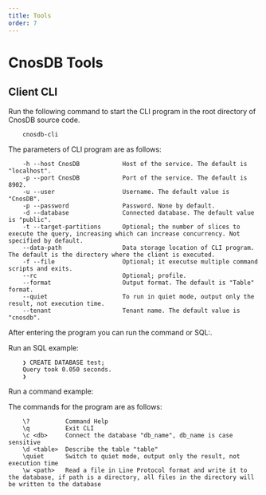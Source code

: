 ```yaml
---
title: Tools
order: 7
---
```


# CnosDB Tools

## Client CLI

Run the following command to start the CLI program in the root directory of CnosDB source code.

```
    cnosdb-cli
```

The parameters of CLI program are as follows:

```
    -h --host CnosDB            Host of the service. The default is "localhost".
    -p --port CnosDB            Port of the service. The default is 8902.
    -u --user                   Username. The default value is "CnosDB".
    -p --password               Password. None by default.
    -d --database               Connected database. The default value is "public".
    -t --target-partitions      Optional; the number of slices to execute the query, increasing which can increase concurrency. Not specified by default.
    --data-path                 Data storage location of CLI program. The default is the directory where the client is executed.
    -f --file                   Optional; it executse multiple command scripts and exits.
    --rc                        Optional; profile.
    --format                    Output format. The default is "Table" format.
    --quiet                     To run in quiet mode, output only the result, not execution time.
    --tenant                    Tenant name. The default value is "cnosdb".
 ```

After entering the program you can run the command or SQL:.

Run an SQL example:

```
    ❯ CREATE DATABASE test;
    Query took 0.050 seconds.
    ❯
```

Run a command example:

The commands for the program are as follows:
```
    \?          Command Help
    \q          Exit CLI
    \c <db>     Connect the database "db_name", db_name is case sensitive
    \d <table>  Describe the table "table"
    \quiet      Switch to quiet mode, output only the result, not execution time
    \w <path>   Read a file in Line Protocol format and write it to the database, if path is a directory, all files in the directory will be written to the database
 ```